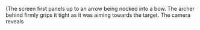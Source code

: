 (The screen first panels up to an arrow being nocked into a bow. The archer behind firmly grips it tight as it was aiming towards the target. The camera reveals 